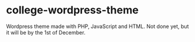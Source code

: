 # college-wordpress-theme
Wordpress theme made with PHP, JavaScript and HTML. Not done yet, but it will be by the 1st of December.
